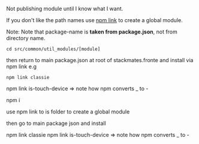 

Not publishing module until I know what I want.

If you don't like the path names use [npm link](https://www.npmjs.org/doc/cli/npm-link.html) to create a global module.

Note: Note that package-name is **taken from package.json**, not from directory name.

```
cd src/common/util_modules/[module]
```



then return to main package.json at root of stackmates.fronte and install via npm link e.g


```
npm link classie
```

npm link is-touch-device   => note how npm converts _ to -



npm i



use npm link to is folder to create a global module

then go to main package json and install

npm link classie
npm link is-touch-device   => note how npm converts _ to -
